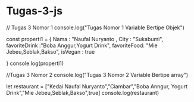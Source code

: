 # Tugas-3-js
// Tugas 3 Nomor 1
console.log("Tugas Nomor 1 Variable Bertipe Objek")

const properti1 = { 
 Nama : "Naufal Nuryanto ,
 City : "Sukabumi",
 favoriteDrink :"Boba Anggur,Yogurt Drink",
 favoriteFood: "Mie Jebeu,Seblak,Bakso",
 isVegan : true

}
console.log(properti1)

//Tugas 3 Nomor 2
console.log("Tugas 3 Nomor 2 Variable Bertipe array")

let restaurant = ["Kedai Naufal Nuryanto","Ciambar","Boba Anngur, Yogurt Drink","Mie Jebeu,Seblak,Bakso",true]
console.log(restaurant)
